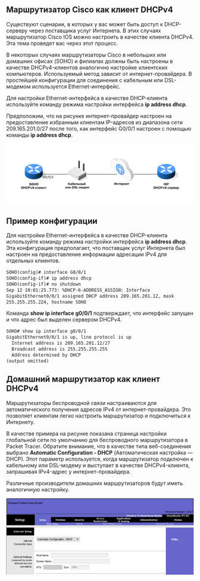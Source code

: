 <!-- 7.3.1 -->
## Маршрутизатор Cisco как клиент DHCPv4

Существуют сценарии, в которых у вас может быть доступ к DHCP-серверу через поставщика услуг Интернета. В этих случаях маршрутизатор Cisco IOS можно настроить в качестве клиента DHCPv4. Эта тема проведет вас через этот процесс.

В некоторых случаях маршрутизаторы Cisco в небольших или домашних офисах (SOHO) и филиалах должны быть настроены в качестве DHCPv4-клиентов аналогично настройке клиентских компьютеров. Используемый метод зависит от интернет-провайдера. В простейшей конфигурации для соединения с кабельным или DSL-модемом используется Ethernet-интерфейс.

Для настройки Ethernet-интерфейса в качестве DHCP-клиента используйте команду режима настройки интерфейса **ip address dhcp**.

Предположим, что на рисунке интернет-провайдер настроен на предоставление избранным клиентам IP-адресов из диапазона сети 209.165.201.0/27 после того, как интерфейс G0/0/1 настроен с помощью команды **ip address dhcp**.

![](./assets/7.3.1.svg)


<!-- 7.3.2 -->
## Пример конфигурации

Для настройки Ethernet-интерфейса в качестве DHCP-клиента используйте команду режима настройки интерфейса **ip address dhcp**. Эта конфигурация предполагает, что поставщик услуг Интернета был настроен на предоставление информации адресации IPv4 для отдельных клиентов.

```
SOHO(config)# interface G0/0/1
SOHO(config-if)# ip address dhcp
SOHO(config-if)# no shutdown
Sep 12 10:01:25.773: %DHCP-6-ADDRESS_ASSIGN: Interface GigabitEthernet0/0/1 assigned DHCP address 209.165.201.12, mask 255.255.255.224, hostname SOHO
```

Команда **show ip interface g0/0/1** подтверждает, что интерфейс запущен и что адрес был выделен сервером DHCPv4.

```
SOHO# show ip interface g0/0/1
GigabitEthernet0/0/1 is up, line protocol is up
  Internet address is 209.165.201.12/27
  Broadcast address is 255.255.255.255
  Address determined by DHCP
(output omitted)
```

<!-- 7.3.3 -->
## Домашний маршрутизатор как клиент DHCPv4

Маршрутизаторы беспроводной связи настраиваются для автоматического получения адресов IPv4 от интернет-провайдера. Это позволяет клиентам легко настроить маршрутизатор и подключиться к Интернету.

В качестве примера на рисунке показана страница настройки глобальной сети по умолчанию для беспроводного маршрутизатора в Packet Tracer. Обратите внимание, что в качестве типа веб-соединения выбрано **Automatic Configuration - DHCP** (Автоматическая настройка — DHCP). Этот параметр используется, когда маршрутизатор подключен к кабельному или DSL-модему и выступает в качестве DHCPv4-клиента, запрашивая IPv4-адрес у интернет-провайдера.

Различные производители домашних маршрутизаторов будут иметь аналогичную настройку.

![](./assets/7.3.3.png)

<!-- 7.3.4 -->
<!-- syntax -->

